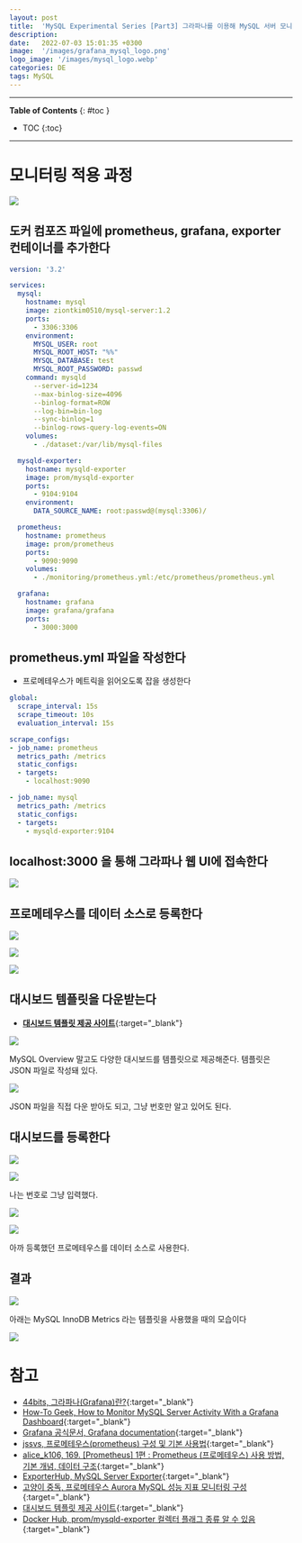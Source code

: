 ```yaml
---
layout: post
title:  'MySQL Experimental Series [Part3] 그라파나를 이용해 MySQL 서버 모니터링 하기'
description: 
date:   2022-07-03 15:01:35 +0300
image:  '/images/grafana_mysql_logo.png'
logo_image: '/images/mysql_logo.webp'
categories: DE
tags: MySQL
---
```


---
**Table of Contents**
{: #toc }
*  TOC
{:toc}

---

# 모니터링 적용 과정

![](/images/mysql_grafana_2.png)

## 도커 컴포즈 파일에 prometheus, grafana, exporter 컨테이너를 추가한다

```yml
version: '3.2'

services:
  mysql:
    hostname: mysql
    image: ziontkim0510/mysql-server:1.2
    ports:
      - 3306:3306
    environment:
      MYSQL_USER: root
      MYSQL_ROOT_HOST: "%%"
      MYSQL_DATABASE: test
      MYSQL_ROOT_PASSWORD: passwd
    command: mysqld
      --server-id=1234
      --max-binlog-size=4096
      --binlog-format=ROW
      --log-bin=bin-log
      --sync-binlog=1
      --binlog-rows-query-log-events=ON
    volumes:
      - ./dataset:/var/lib/mysql-files

  mysqld-exporter:
    hostname: mysqld-exporter
    image: prom/mysqld-exporter
    ports:
      - 9104:9104
    environment:
      DATA_SOURCE_NAME: root:passwd@(mysql:3306)/

  prometheus:
    hostname: prometheus
    image: prom/prometheus
    ports:
      - 9090:9090
    volumes:
      - ./monitoring/prometheus.yml:/etc/prometheus/prometheus.yml

  grafana:
    hostname: grafana
    image: grafana/grafana
    ports:
      - 3000:3000
```

## prometheus.yml 파일을 작성한다

- 프로메테우스가 메트릭을 읽어오도록 잡을 생성한다

```yml
global:
  scrape_interval: 15s
  scrape_timeout: 10s
  evaluation_interval: 15s

scrape_configs:
- job_name: prometheus
  metrics_path: /metrics
  static_configs:
  - targets:
    - localhost:9090

- job_name: mysql
  metrics_path: /metrics
  static_configs:
  - targets:
    - mysqld-exporter:9104
```

## localhost:3000 을 통해 그라파나 웹 UI에 접속한다

![](/images/mysql_grafana_13.png)

## 프로메테우스를 데이터 소스로 등록한다

![](/images/mysql_grafana_3.png)

![](/images/mysql_grafana_4.png)

![](/images/mysql_grafana_5.png)

## 대시보드 템플릿을 다운받는다

- [**대시보드 템플릿 제공 사이트**](https://grafana.com/grafana/dashboards/?search=mysql){:target="_blank"}

![](/images/mysql_grafana_6.png)

MySQL Overview 말고도 다양한 대시보드를 템플릿으로 제공해준다. 템플릿은 JSON 파일로 작성돼 있다.  

![](/images/mysql_grafana_7.png)

JSON 파일을 직접 다운 받아도 되고, 그냥 번호만 알고 있어도 된다.  

## 대시보드를 등록한다

![](/images/mysql_grafana_8.png)

![](/images/mysql_grafana_9.png)

나는 번호로 그냥 입력했다.  

![](/images/mysql_grafana_10.png)

![](/images/mysql_grafana_11.png)

아까 등록했던 프로메테우스를 데이터 소스로 사용한다.  

## 결과

![](/images/mysql_grafana_1.png)

아래는 MySQL InnoDB Metrics 라는 템플릿을 사용했을 때의 모습이다  

![](/images/mysql_grafana_12.png)



# 참고

- [44bits, 그라파나(Grafana)란?](https://www.44bits.io/ko/keyword/grafana){:target="_blank"}
- [How-To Geek, How to Monitor MySQL Server Activity With a Grafana Dashboard](https://www.howtogeek.com/devops/how-to-monitor-mysql-server-activity-with-a-grafana-dashboard/){:target="_blank"}
- [Grafana 공식문서, Grafana documentation](https://grafana.com/docs/grafana/latest/){:target="_blank"}
- [jssvs, 프로메테우스(prometheus) 구성 및 기본 사용법](https://jssvs.tistory.com/m/41){:target="_blank"}
- [alice_k106, 169. [Prometheus] 1편 : Prometheus (프로메테우스) 사용 방법, 기본 개념, 데이터 구조](https://blog.naver.com/alice_k106/221535163599){:target="_blank"}
- [ExporterHub, MySQL Server Exporter](https://exporterhub.io/exporter/mysql-exporter/){:target="_blank"}
- [고양이 중독, 프로메테우스 Aurora MySQL 성능 지표 모니터링 구성](https://omty.tistory.com/54){:target="_blank"}
- [대시보드 템플릿 제공 사이트](https://grafana.com/grafana/dashboards/?search=mysql){:target="_blank"}
- [Docker Hub, prom/mysqld-exporter 컬렉터 플래그 종류 알 수 있음](https://hub.docker.com/r/prom/mysqld-exporter){:target="_blank"}
